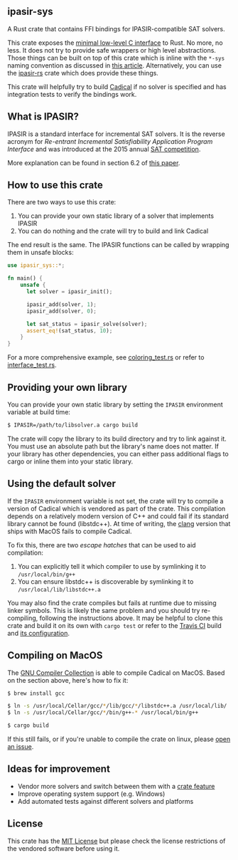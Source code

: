 ## ipasir-sys

A Rust crate that contains FFI bindings for IPASIR-compatible SAT solvers.

This crate exposes the
[minimal low-level C interface](https://github.com/biotomas/ipasir/blob/master/ipasir.h)
to Rust. No more, no less. It does not try to provide safe wrappers or high
level abstractions. Those things can be built on top of this crate which is
inline with the `*-sys` naming convention as discussed in
[this article](https://kornel.ski/rust-sys-crate). Alternatively, you can use
the [ipasir-rs](https://github.com/Robbepop/ipasir-rs) crate which does provide
these things.

This crate will helpfully try to build
[Cadical](https://github.com/arminbiere/cadical) if no solver is specified and
has integration tests to verify the bindings work.

## What is IPASIR?

IPASIR is a standard interface for incremental SAT solvers. It is the reverse
acronym for _Re-entrant Incremental Satisfiability Application Program Interface_
and was introduced at the 2015 annual
[SAT competition](https://www.cs.helsinki.fi/u/mjarvisa/papers/jarvisalo-leberre-roussel-simon.aimag.pdf).

More explanation can be found in section 6.2 of
[this paper](http://fmv.jku.at/papers/BalyoBiereIserSinz-AI-16.pdf).

## How to use this crate

There are two ways to use this crate:

1. You can provide your own static library of a solver that implements IPASIR
2. You can do nothing and the crate will try to build and link Cadical

The end result is the same. The IPASIR functions can be called by wrapping them
in unsafe blocks:

```rust
use ipasir_sys::*;

fn main() {
    unsafe {
      let solver = ipasir_init();

      ipasir_add(solver, 1);
      ipasir_add(solver, 0);

      let sat_status = ipasir_solve(solver);
      assert_eq!(sat_status, 10);
    }
}
```

For a more comprehensive example, see
[coloring_test.rs](https://github.com/tuzz/ipasir-sys/blob/master/tests/coloring_test.rs)
or refer to
[interface_test.rs](https://github.com/tuzz/ipasir-sys/blob/master/tests/interface_test.rs).

## Providing your own library

You can provide your own static library by setting the `IPASIR` environment
variable at build time:

```sh
$ IPASIR=/path/to/libsolver.a cargo build
```

The crate will copy the library to its build directory and try to link against
it. You must use an absolute path but the library's name does not matter. If
your library has other dependencies, you can either pass additional flags to
cargo or inline them into your static library.

## Using the default solver

If the `IPASIR` environment variable is not set, the crate will try to compile a
version of Cadical which is vendored as part of the crate. This compilation
depends on a relatively modern version of C++ and could fail if its standard
library cannot be found (libstdc++). At time of writing, the
[clang](https://clang.llvm.org/) version that ships with MacOS fails to compile
Cadical.

To fix this, there are two _escape hatches_ that can be used to aid compilation:

1. You can explicitly tell it which compiler to use by symlinking it to `/usr/local/bin/g++`
2. You can ensure libstdc++ is discoverable by symlinking it to `/usr/local/lib/libstdc++.a`

You may also find the crate compiles but fails at runtime due to missing
linker symbols. This is likely the same problem and you should try re-compiling,
following the instructions above. It may be helpful to clone this crate and
build it on its own with `cargo test` or refer to the
[Travis CI](https://travis-ci.org/tuzz/ipasir-sys) build and
[its configuration](.travis.yml).

## Compiling on MacOS

The [GNU Compiler Collection](https://gcc.gnu.org/) is able to compile Cadical
on MacOS. Based on the section above, here's how to fix it:

```sh
$ brew install gcc

$ ln -s /usr/local/Cellar/gcc/*/lib/gcc/*/libstdc++.a /usr/local/lib/
$ ln -s /usr/local/Cellar/gcc/*/bin/g++-* /usr/local/bin/g++

$ cargo build
```

If this still fails, or if you're unable to compile the crate on linux, please
[open an issue](https://github.com/tuzz/ipasir-sys/issues/new).

## Ideas for improvement

- Vendor more solvers and switch between them with a [crate feature](https://doc.rust-lang.org/cargo/reference/manifest.html#the-features-section)
- Improve operating system support (e.g. Windows)
- Add automated tests against different solvers and platforms

## License

This crate has the
[MIT License](https://github.com/tuzz/ipasir-sys/blob/master/LICENSE) but please
check the license restrictions of the vendored software before using it.
